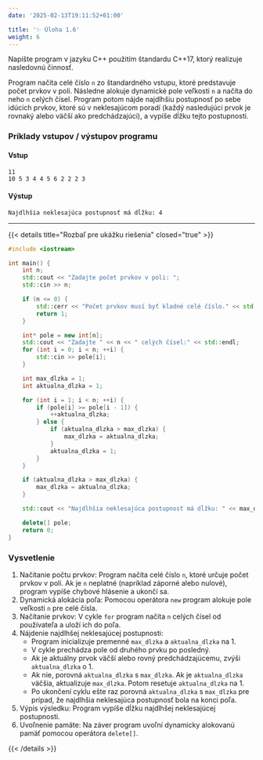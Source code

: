 ```yaml
---
date: '2025-02-13T19:11:52+01:00'

title: '✨ Úloha 1.6'
weight: 6
---
```


Napíšte program v jazyku C++ použitím štandardu C++17, ktorý realizuje nasledovnú činnosť.

Program načíta celé číslo `n` zo štandardného vstupu, ktoré predstavuje počet prvkov v poli. Následne alokuje dynamické
pole veľkosti `n` a načíta do neho `n` celých čísel. Program potom nájde najdlhšiu postupnosť po sebe idúcich prvkov,
ktoré sú v neklesajúcom poradí (každý nasledujúci prvok je rovnaký alebo väčší ako predchádzajúci), a vypíše dĺžku tejto
postupnosti.

### Príklady vstupov / výstupov programu

#### Vstup

```text
11
10 5 3 4 4 5 6 2 2 2 3
```

#### Výstup

```text
Najdlhšia neklesajúca postupnosť má dĺžku: 4
```

---

{{< details title="Rozbaľ pre ukážku riešenia" closed="true" >}}

```cpp
#include <iostream>

int main() {
    int n;
    std::cout << "Zadajte počet prvkov v poli: ";
    std::cin >> n;

    if (n <= 0) {
        std::cerr << "Počet prvkov musí byť kladné celé číslo." << std::endl;
        return 1;
    }

    int* pole = new int[n];
    std::cout << "Zadajte " << n << " celých čísel:" << std::endl;
    for (int i = 0; i < n; ++i) {
        std::cin >> pole[i];
    }

    int max_dlzka = 1;
    int aktualna_dlzka = 1;

    for (int i = 1; i < n; ++i) {
        if (pole[i] >= pole[i - 1]) {
            ++aktualna_dlzka;
        } else {
            if (aktualna_dlzka > max_dlzka) {
                max_dlzka = aktualna_dlzka;
            }
            aktualna_dlzka = 1;
        }
    }

    if (aktualna_dlzka > max_dlzka) {
        max_dlzka = aktualna_dlzka;
    }

    std::cout << "Najdlhšia neklesajúca postupnosť má dĺžku: " << max_dlzka << std::endl;

    delete[] pole;
    return 0;
}
```

### Vysvetlenie

1. Načítanie počtu prvkov: Program načíta celé číslo `n`, ktoré určuje počet prvkov v poli. Ak je `n` neplatné (napríklad
   záporné alebo nulové), program vypíše chybové hlásenie a ukončí sa.
2. Dynamická alokácia poľa: Pomocou operátora `new` program alokuje pole veľkosti `n` pre celé čísla.
3. Načítanie prvkov: V cykle `for` program načíta `n` celých čísel od používateľa a uloží ich do poľa.
4. Nájdenie najdlhšej neklesajúcej postupnosti:
    - Program inicializuje premenné `max_dlzka` a `aktualna_dlzka` na 1.
    - V cykle prechádza pole od druhého prvku po posledný.
    - Ak je aktuálny prvok väčší alebo rovný predchádzajúcemu, zvýši `aktualna_dlzka` o 1.
    - Ak nie, porovná `aktualna_dlzka` s `max_dlzka`. Ak je `aktualna_dlzka` väčšia, aktualizuje `max_dlzka`. Potom resetuje
      `aktualna_dlzka` na 1.
    - Po ukončení cyklu ešte raz porovná `aktualna_dlzka` s `max_dlzka` pre prípad, že najdlhšia neklesajúca postupnosť bola
      na konci poľa.
5. Výpis výsledku: Program vypíše dĺžku najdlhšej neklesajúcej postupnosti.
6. Uvoľnenie pamäte: Na záver program uvoľní dynamicky alokovanú pamäť pomocou operátora `delete[]`.

{{< /details >}}
